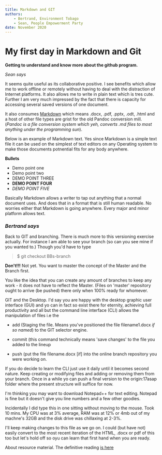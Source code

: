 ```yaml
---
title: Markdown and GIT
authors: 
    - Bertrand, Environment Tobago
    - Sean, People Empowerment Party
date: November 2020
---
```


# My first day in Markdown and Git 


**Getting to understand and know more about the github program.**

_Sean says_ 

It seems quite useful as its collaborative positive. I see benefits which allow me to work offline or remotely without having to deal with the distraction of Internet platforms. 
It also allows me to write in plain text which is tres cute. Further I am very much impressed by the fact that there is capacity for accessing several saved versions of one document.

It also consumes [Markdown](https://www.markdownguide.org/) which means .docx, .pdf, .pptx, .odt, .html and a host of other file types are grist for the old Pandoc conversion mill. (_Pandoc is a file conversion system which yeh, converts .md files to most anything under the programming sun_).

Below is an example of Markdown text. Yes since Markdown is a simple text file it can be used on the simplest of text editors on any Operating system to make those documents potnential fits for any body anywhere.

**Bullets**
 
- Demo point one 
- Demo point two  
- DEMO POINT THREE 
- **DEMO POINT FOUR**
- _DEMO POINT FIVE_ 

Basically Markdown allows a writer to tap out anything that a normal document uses. And does that in a format that is still human readable. No worries either that Markdown is going anywhere. Every major and minor platform allows text.

### _Bertrand says_ 

Back to GIT and branching. There is much more to this versioning exercise actually. For instance I am able to see your branch (so can you see mine if you wanted to.) Though you'd have to type

> $ git checkout BBs-branch

**Don't!!!** Not yet. You want to master the concept of the Master and the Branch first. 

You like the idea that you can create any amount of branches to keep any work - it does not have to reflect the Master. (Files on 'master' repository ought to arrive (be pushed) there only when 100% ready for whomever.

GIT and the Desktop. I'd say you are happy with the desktop graphic user interface (GUI) and yo can in fact so exist there for eternity, achieving full productivity and all but the command line interface (CLI) allows the manipulation of files i.e the 

- add (Staging the file. Means you've positioned the file filename1.docx _if so named_) to the GIT selector engine.
  
- commit (this command technically means 'save changes' to the file you added to the lineup

- push (put the file filename.docx [if] into the online branch repository you were working on.


If you do decide to learn the CLI just use it daily until it becomes second nature. Keep creating or modifying files and adding or removing them from your branch. Once in a while yo can push a final version to the origin:17asap folder where the present structure will suffice for now.

I'm thinking you may want to download Notepad++ for text editing. Notepad is fine but it doesn't give you line numbers and a few other goodies.  

Incidentally I did type this in one sitting without moving to the mouse. Took 10 mins. My CPU was at 3% average, RAM was at 12% or 4mb out of my machne's 32GB and the disk drive was chillaxing at 2-3%.

I'll keep making changes to this file as we go on. I could (but have not) easily convert to the most recent iteration of the HTML, .docx or pdf of this too but let's hold off so oyu can learn that first hand when you are ready.


About resource material. 
The definitive reading [is here](https://git-scm.com/book/en/v2)